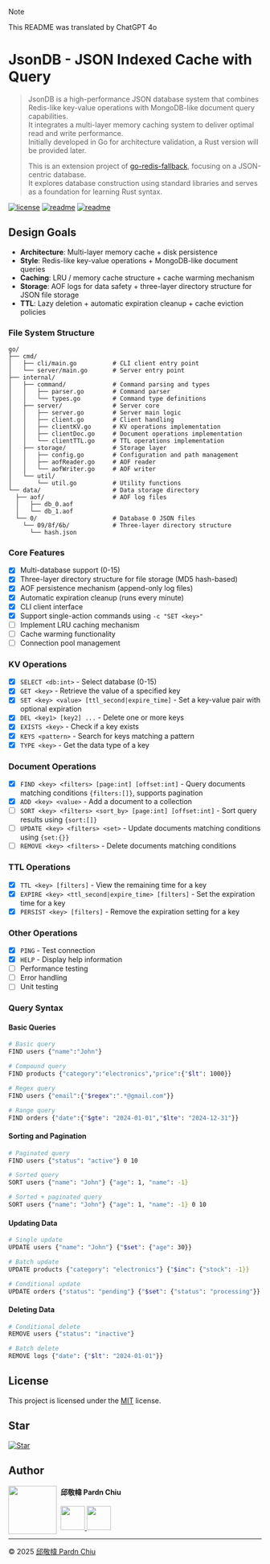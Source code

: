 > [!NOTE]
> This README was translated by ChatGPT 4o

# JsonDB - JSON Indexed Cache with Query
> JsonDB is a high-performance JSON database system that combines Redis-like key-value operations with MongoDB-like document query capabilities.<br>
> It integrates a multi-layer memory caching system to deliver optimal read and write performance.<br>
> Initially developed in Go for architecture validation, a Rust version will be provided later.
>
> This is an extension project of [go-redis-fallback](https://github.com/pardnchiu/go-redis-fallback), focusing on a JSON-centric database.<br>
> It explores database construction using standard libraries and serves as a foundation for learning Rust syntax.

[![license](https://img.shields.io/github/license/pardnchiu/JsonDB)](LICENSE)
[![readme](https://img.shields.io/badge/readme-EN-white)](README.md)
[![readme](https://img.shields.io/badge/readme-ZH-white)](README.zh.md)

## Design Goals
- **Architecture**: Multi-layer memory cache + disk persistence
- **Style**: Redis-like key-value operations + MongoDB-like document queries
- **Caching**: LRU / memory cache structure + cache warming mechanism
- **Storage**: AOF logs for data safety + three-layer directory structure for JSON file storage
- **TTL**: Lazy deletion + automatic expiration cleanup + cache eviction policies

### File System Structure
```
go/
├── cmd/
│   ├── cli/main.go          # CLI client entry point
│   └── server/main.go       # Server entry point
├── internal/
│   ├── command/             # Command parsing and types
│   │   ├── parser.go        # Command parser
│   │   └── types.go         # Command type definitions
│   ├── server/              # Server core
│   │   ├── server.go        # Server main logic
│   │   ├── client.go        # Client handling
│   │   ├── clientKV.go      # KV operations implementation
│   │   ├── clientDoc.go     # Document operations implementation
│   │   └── clientTTL.go     # TTL operations implementation
│   ├── storage/             # Storage layer
│   │   ├── config.go        # Configuration and path management
│   │   ├── aofReader.go     # AOF reader
│   │   └── aofWriter.go     # AOF writer
│   └── util/
│       └── util.go          # Utility functions
└── data/                    # Data storage directory
  ├── aof/                   # AOF log files
  │   ├── db_0.aof
  │   └── db_1.aof
  └── 0/                     # Database 0 JSON files
    └── 09/8f/6b/            # Three-layer directory structure
      └── hash.json
```

### Core Features
- [x] Multi-database support (0-15)
- [x] Three-layer directory structure for file storage (MD5 hash-based)
- [x] AOF persistence mechanism (append-only log files)
- [x] Automatic expiration cleanup (runs every minute)
- [x] CLI client interface
- [x] Support single-action commands using `-c "SET <key>"`
- [ ] Implement LRU caching mechanism
- [ ] Cache warming functionality
- [ ] Connection pool management

### KV Operations
- [x] `SELECT <db:int>` - Select database (0-15)
- [x] `GET <key>` - Retrieve the value of a specified key
- [x] `SET <key> <value> [ttl_second|expire_time]` - Set a key-value pair with optional expiration
- [x] `DEL <key1> [key2] ...` - Delete one or more keys
- [x] `EXISTS <key>` - Check if a key exists
- [x] `KEYS <pattern>` - Search for keys matching a pattern
- [x] `TYPE <key>` - Get the data type of a key

### Document Operations
- [x] `FIND <key> <filters> [page:int] [offset:int]` - Query documents matching conditions `{filters:[]}`, supports pagination
- [x] `ADD <key> <value>` - Add a document to a collection
- [ ] `SORT <key> <filters> <sort_by> [page:int] [offset:int]` - Sort query results using `{sort:[]}`
- [ ] `UPDATE <key> <filters> <set>` - Update documents matching conditions using `{set:{}}`
- [ ] `REMOVE <key> <filters>` - Delete documents matching conditions

### TTL Operations
- [x] `TTL <key> [filters]` - View the remaining time for a key
- [x] `EXPIRE <key> <ttl_second|expire_time> [filters]` - Set the expiration time for a key
- [x] `PERSIST <key> [filters]` - Remove the expiration setting for a key

### Other Operations
- [x] `PING` - Test connection
- [x] `HELP` - Display help information
- [ ] Performance testing
- [ ] Error handling
- [ ] Unit testing

### Query Syntax

#### Basic Queries
```bash
# Basic query
FIND users {"name":"John"}

# Compound query
FIND products {"category":"electronics","price":{"$lt": 1000}}

# Regex query
FIND users {"email":{"$regex":".*@gmail.com"}}

# Range query
FIND orders {"date":{"$gte": "2024-01-01","$lte": "2024-12-31"}}
```

#### Sorting and Pagination
```bash
# Paginated query
FIND users {"status": "active"} 0 10

# Sorted query
SORT users {"name": "John"} {"age": 1, "name": -1}

# Sorted + paginated query
SORT users {"name": "John"} {"age": 1, "name": -1} 0 10
```

#### Updating Data
```bash
# Single update
UPDATE users {"name": "John"} {"$set": {"age": 30}}

# Batch update
UPDATE products {"category": "electronics"} {"$inc": {"stock": -1}}

# Conditional update
UPDATE orders {"status": "pending"} {"$set": {"status": "processing"}}
```

#### Deleting Data
```bash
# Conditional delete
REMOVE users {"status": "inactive"}

# Batch delete
REMOVE logs {"date": {"$lt": "2024-01-01"}}
```

## License

This project is licensed under the [MIT](LICENSE) license.

## Star

[![Star](https://api.star-history.com/svg?repos=pardnchiu/JsonDB&type=Date)](https://www.star-history.com/#pardnchiu/JsonDB&Date)

## Author

<img src="https://avatars.githubusercontent.com/u/25631760" align="left" width="96" height="96" style="margin-right: 0.5rem;">

<h4 style="padding-top: 0">邱敬幃 Pardn Chiu</h4>

<a href="mailto:dev@pardn.io" target="_blank">
  <img src="https://pardn.io/image/email.svg" width="48" height="48">
</a> <a href="https://linkedin.com/in/pardnchiu" target="_blank">
  <img src="https://pardn.io/image/linkedin.svg" width="48" height="48">
</a>

***

©️ 2025 [邱敬幃 Pardn Chiu](https://pardn.io)